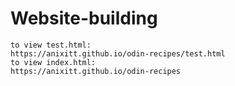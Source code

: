 # Website-building
    to view test.html:
    https://anixitt.github.io/odin-recipes/test.html
    to view index.html:
    https://anixitt.github.io/odin-recipes
